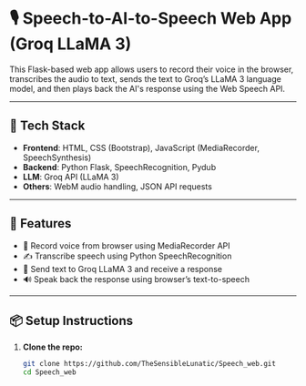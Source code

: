 # 🎙️ Speech-to-AI-to-Speech Web App (Groq LLaMA 3)

This Flask-based web app allows users to record their voice in the browser, transcribes the audio to text, sends the text to Groq’s LLaMA 3 language model, and then plays back the AI's response using the Web Speech API.

---

## 🔧 Tech Stack

- **Frontend**: HTML, CSS (Bootstrap), JavaScript (MediaRecorder, SpeechSynthesis)
- **Backend**: Python Flask, SpeechRecognition, Pydub
- **LLM**: Groq API (LLaMA 3)
- **Others**: WebM audio handling, JSON API requests

---

## 🚀 Features

- 🎤 Record voice from browser using MediaRecorder API  
- ✍️ Transcribe speech using Python SpeechRecognition  
- 🤖 Send text to Groq LLaMA 3 and receive a response  
- 🔊 Speak back the response using browser’s text-to-speech

---

## 📦 Setup Instructions

1. **Clone the repo:**
   ```bash
   git clone https://github.com/TheSensibleLunatic/Speech_web.git
   cd Speech_web
